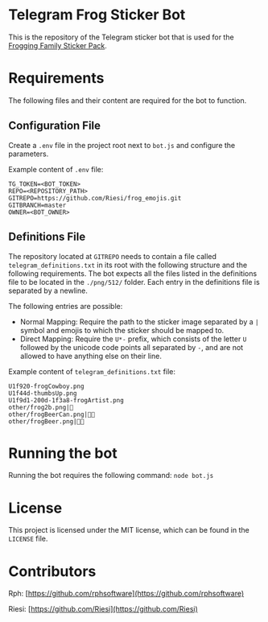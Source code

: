 # Telegram Frog Sticker Bot
This is the repository of the Telegram sticker bot that is used for the [Frogging Family Sticker Pack](https://telegram.me/addstickers/FroggingFamily_by_FroggingFamilyBot).

# Requirements
The following files and their content are required for the bot to function.

## Configuration File
Create a `.env` file in the project root next to `bot.js` and configure the parameters.

Example content of `.env` file:
```
TG_TOKEN=<BOT_TOKEN>
REPO=<REPOSITORY_PATH>
GITREPO=https://github.com/Riesi/frog_emojis.git
GITBRANCH=master
OWNER=<BOT_OWNER>
```
## Definitions File
The repository located at `GITREPO` needs to contain a file called `telegram_definitions.txt` in its root with the following structure and the following requirements.
The bot expects all the files listed in the definitions file to be located in the `./png/512/` folder.
Each entry in the definitions file is separated by a newline.

The following entries are possible:

- Normal Mapping: Require the path to the sticker image separated by a `|` symbol and emojis to which the sticker should be mapped to.
- Direct Mapping: Require the `U*-` prefix, which consists of the letter `U` followed by the unicode code points all separated by `-`, and are not allowed to have anything else on their line.

Example content of `telegram_definitions.txt` file:

```
U1f920-frogCowboy.png
U1f44d-thumbsUp.png
U1f9d1-200d-1f3a8-frogArtist.png
other/frog2b.png|🤖
other/frogBeerCan.png|🍻🍺
other/frogBeer.png|🍻🍺
```

# Running the bot
Running the bot requires the following command:
`node bot.js`

# License
This project is licensed under the MIT license, which can be found in the `LICENSE` file.

# Contributors

Rph: [https://github.com/rphsoftware](https://github.com/rphsoftware)

Riesi: [https://github.com/Riesi](https://github.com/Riesi)
